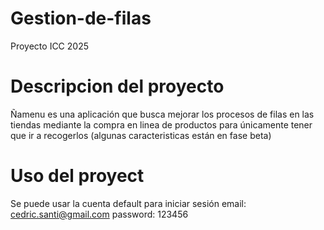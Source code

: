 # Gestion-de-filas
Proyecto ICC 2025

# Descripcion del proyecto
Ñamenu es una aplicación que busca mejorar los procesos de filas en las tiendas mediante la compra en linea de productos para únicamente tener que ir a recogerlos
(algunas caracteristicas están en fase beta)

# Uso del proyect
Se puede usar la cuenta default para iniciar sesión
email: cedric.santi@gmail.com
password: 123456